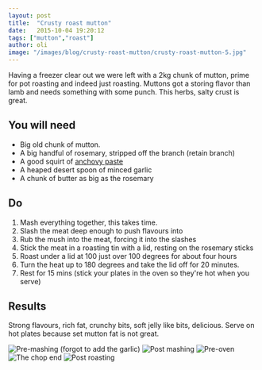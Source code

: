 ```yaml
---
layout: post
title:  "Crusty roast mutton"
date:   2015-10-04 19:20:12
tags: ["mutton","roast"]
author: oli
image: "/images/blog/crusty-roast-mutton/crusty-roast-mutton-5.jpg"
---
```


Having a freezer clear out we were left with a 2kg chunk of mutton, prime for pot roasting and indeed just roasting.  Muttons got a storing flavor than lamb and needs something with some punch.  This herbs, salty crust is great.


## You will need

* Big old chunk of mutton.
* A big handful of rosemary, stripped off the branch (retain branch)
* A good squirt of [anchovy paste](http://amzn.to/1JTXllV )
* A heaped desert spoon of minced garlic
* A chunk of butter as big as the rosemary

## Do

1. Mash everything together, this takes time.
2. Slash the meat deep enough to push flavours into
3. Rub the mush into the meat, forcing it into the slashes
4. Stick the meat in a roasting tin with a lid, resting on the rosemary sticks
4. Roast under a lid at 100 just over 100 degrees for about four hours
5. Turn the heat up to 180 degrees and take the lid off for 20 minutes.
6. Rest for 15 mins (stick your plates in the oven so they're hot when you serve)




## Results

Strong flavours, rich fat, crunchy bits, soft jelly like bits, delicious.  Serve on hot plates because set mutton fat is not great.



![Pre-mashing (forgot to add the garlic)](/images/blog/crusty-roast-mutton/crusty-roast-mutton-1.jpg)
![Post mashing](/images/blog/crusty-roast-mutton/crusty-roast-mutton-2.jpg)
![Pre-oven](/images/blog/crusty-roast-mutton/crusty-roast-mutton-3.jpg)
![The chop end](/images/blog/crusty-roast-mutton/crusty-roast-mutton-4.jpg)
![Post roasting](/images/blog/crusty-roast-mutton/crusty-roast-mutton-5.jpg)


